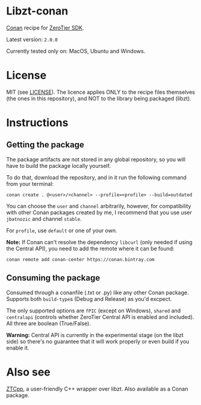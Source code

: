 # Libzt-conan
[Conan](https://conan.io/) recipe for [ZeroTier SDK](https://github.com/zerotier/libzt).

Latest version: `2.0.0`

Currently tested only on: MacOS, Ubuntu and Windows.

# License
MIT (see [LICENSE](https://github.com/jbatnozic/libzt-conan/blob/master/LICENSE)).
The licence applies ONLY to the recipe files themselves (the ones in this repository), and NOT to the library being packaged (libzt).

# Instructions

## Getting the package
The package artifacts are not stored in any global repository, so you will have to build the package locally yourself.

To do that, download the repository, and in it run the following command from your terminal:

```
conan create . @<user>/<channel> --profile=<profile> --build=outdated 
```

You can choose the `user` and `channel` arbitrarily, however, for compatibility with other Conan packages created by 
me, I recommend that you use user `jbatnozic` and channel `stable`.

For `profile`, use `default` or one of your own. 

**Note:** If Conan can't resolve the dependency `libcurl` (only needed if using the Central API), you need to add the remote where it can be found:
```
conan remote add conan-center https://conan.bintray.com
```

## Consuming the package
Consumed through a conanfile (.txt or .py) like any other Conan package. Supports both `build-type`s (Debug and Release) as you'd excpect.

The only supported options are `fPIC` (except on Windows), `shared` and `centralapi` (controls whether ZeroTier Central API is
enabled and included). All three are boolean (True/False).

**Warning:** Central API is currently in the experimental stage (on the libzt side) so there's no guarantee that it will work properly or even build if you enable it.

# Also see
[ZTCpp](https://github.com/jbatnozic/ztcpp), a user-friendly C++ wrapper over libzt. Also available as a Conan package.
